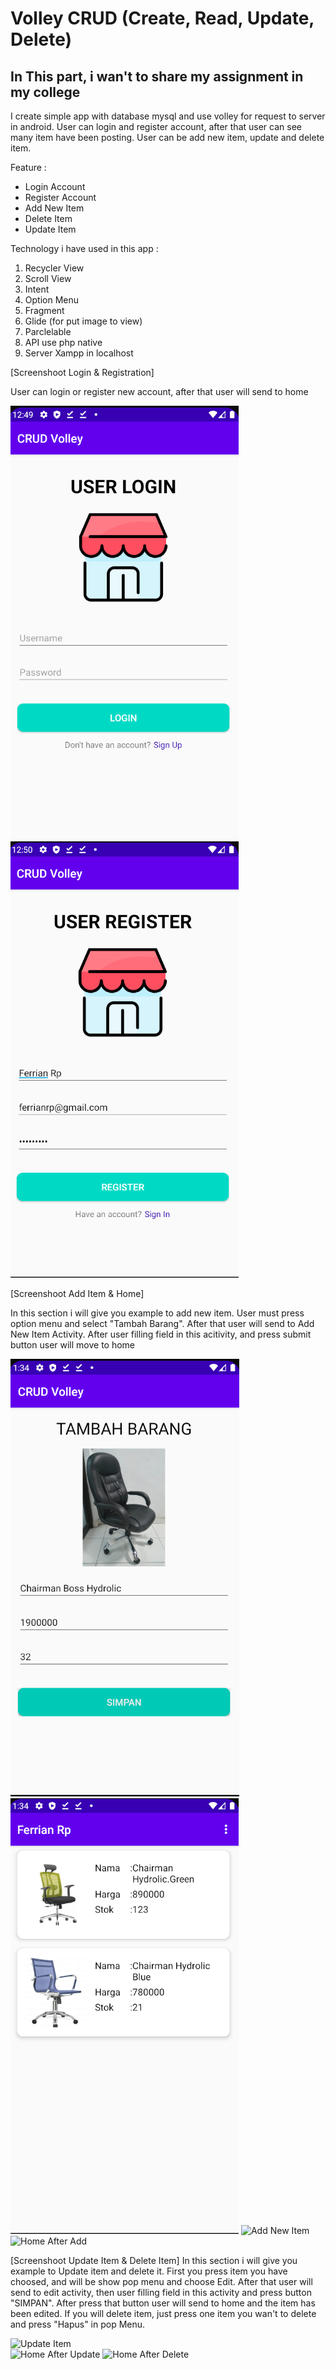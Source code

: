 # Volley CRUD (Create, Read, Update, Delete)

## In This part, i wan't to share my assignment in my college

I create simple app with database mysql and use volley for request to server in android.
User can login and register account, after that user can see many item have been posting.
User can be add new item, update and delete item.

Feature :
  * Login Account
  * Register Account
  * Add New Item
  * Delete Item
  * Update Item

Technology i have used in this app :
  1.  Recycler View
  2.  Scroll View
  3.  Intent
  4.  Option Menu
  5.  Fragment
  7.  Glide (for put image to view)
  8.  Parclelable
  9.  API use php native
  10. Server Xampp in localhost
  
  
[Screenshoot Login & Registration]

User can login or register new account, after that user will send to home

![Login](/app/ss/ss_login.png)  ![Register](/app/ss/ss_register.png) 
  
[Screenshoot Add Item & Home]

In this section i will give you example to add new item. User must press option menu and select "Tambah Barang".
After that user will send to Add New Item Activity. After user filling field in this acitivity, and press submit button user will move to home

![AddItem](/app/ss/ss_add.png)  ![Home](/app/ss/ss_home.png) 
![Add New Item](https://drive.google.com/uc?export=view&id=1vxE65js2BsjI3ECcRmVc2oFJ6obT2PzI)  
![Home After Add](https://drive.google.com/uc?export=view&id=1QTC2_2-RtT7EaXNeGRTiDocoI8-jqktE)
 
[Screenshoot Update Item & Delete Item]
In this section i will give you example to Update item and delete it.
First you press item you have choosed, and will be show pop menu and choose Edit.
After that user will send to edit activity, then user filling field in this activity and press button "SIMPAN".
After press that button user will send to home and the item has been edited.
If you will delete item, just press one item you wan't to delete and press "Hapus" in pop Menu.

![Update Item](https://drive.google.com/uc?export=view&id=1rNyG0R4sWY5p2hhq5X03rDDVH28UV1Pu)  
![Home After Update](https://drive.google.com/uc?export=view&id=1CX8qJjKBPoBVz8Ma1FTdELwfijQUiXBm) 
![Home After Delete](https://drive.google.com/uc?export=view&id=1bSYX4Sl3XFDUdp6sD29japL2iRDt14my)
